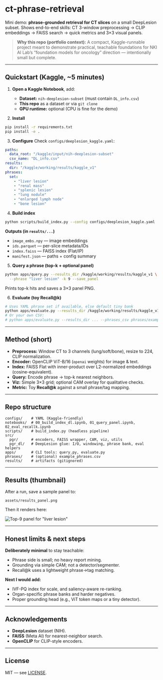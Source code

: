 # ct-phrase-retrieval

Mini demo: **phrase-grounded retrieval for CT slices** on a small DeepLesion subset.
Shows end-to-end skills: CT 3-window preprocessing → CLIP embeddings → FAISS search → quick metrics and 3×3 visual panels.

> **Why this repo (portfolio context):** A compact, Kaggle-runnable project meant to demonstrate practical, teachable foundations for NKI AI Lab’s “foundation models for oncology” direction — intentionally small but complete.

---

## Quickstart (Kaggle, ~5 minutes)

1. **Open a Kaggle Notebook**, add:

   * **Dataset:** `nih-deeplesion-subset` (must contain `DL_info.csv`)
   * **This repo** as a dataset or via `git clone`
   * **GPU runtime:** optional (CPU is fine for the demo)

2. **Install**

```bash
pip install -r requirements.txt
pip install -e .
```

3. **Configure**
   Check `configs/deeplesion_kaggle.yaml`:

```yaml
paths:
  data_root: "/kaggle/input/nih-deeplesion-subset"
  csv_name: "DL_info.csv"
results:
  dir: "/kaggle/working/results/kaggle_v1"
phrases:
  set:
    - "liver lesion"
    - "renal mass"
    - "splenic lesion"
    - "lung nodule"
    - "enlarged lymph node"
    - "bone lesion"
```

4. **Build index**

```bash
python scripts/build_index.py --config configs/deeplesion_kaggle.yaml
```

**Outputs (in `results/...`)**

* `image_embs.npy` — image embeddings
* `ids.parquet` — per-slice metadata/IDs
* `index.faiss` — FAISS index (Flat/IP)
* `manifest.json` — paths + config summary

5. **Query a phrase (top-k + optional panel)**

```bash
python apps/query.py --results_dir /kaggle/working/results/kaggle_v1 \
  --phrase "liver lesion" -k 9 --save_panel
```

Prints top-k hits and saves a 3×3 panel PNG.

6. **Evaluate (toy Recall@k)**

```bash
# Uses YAML phrase set if available, else default tiny bank
python apps/evaluate.py --results_dir /kaggle/working/results/kaggle_v1 -k 5
# Or your own CSV:
# python apps/evaluate.py --results_dir ... --phrases_csv phrases/example_phrases.csv -k 5
```

---

## Method (short)

* **Preprocess:** Window CT to 3 channels (lung/soft/bone), resize to 224, CLIP normalization.
* **Encoder:** OpenCLIP ViT-B/16 (`openai` weights) for image & text.
* **Index:** FAISS Flat with inner-product over L2-normalized embeddings (cosine-equivalent).
* **Query:** Encode phrase → top-k nearest neighbors.
* **Viz:** Simple 3×3 grid; optional CAM overlay for qualitative checks.
* **Metric:** Toy **Recall@k** against a small phrase/tag mapping.

---

## Repo structure

```
configs/    # YAML (Kaggle-friendly)
notebooks/  # 00_build_index_dl.ipynb, 01_query_panel.ipynb, 02_eval_recallk.ipynb
scripts/    # build_index.py (headless pipeline)
src/
  pgr/      # encoders, FAISS wrapper, CAM, viz, utils
  pgr_dl/   # DeepLesion glue: I/O, windowing, phrase bank, eval helpers
apps/       # CLI tools: query.py, evaluate.py
phrases/    # (optional) example_phrases.csv
results/    # artifacts (gitignored)
```

---

## Results (thumbnail)

After a run, save a sample panel to:

```
assets/results_panel.png
```

Then it renders here:

![Top-9 panel for "liver lesion"](assets/results_panel.png)

---

## Honest limits & next steps

**Deliberately minimal** to stay teachable:

* Phrase side is small; no heavy report mining.
* Grounding via simple CAM; not a detector/segmenter.
* Recall@k uses a lightweight phrase→tag matching.

**Next I would add:**

* IVF-PQ index for scale, and saliency-aware re-ranking.
* Organ-specific phrase banks and harder negatives.
* Proper grounding head (e.g., ViT token maps or a tiny detector).

---

## Acknowledgements

* **DeepLesion** dataset (NIH).
* **FAISS** (Meta AI) for nearest-neighbor search.
* **OpenCLIP** for CLIP-style encoders.

---

## License

MIT — see [LICENSE](LICENSE).
